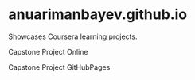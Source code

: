 # anuarimanbayev.github.io

Showcases Coursera learning projects.

Capstone Project Online

Capstone Project GitHubPages
